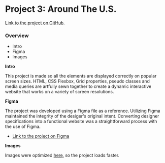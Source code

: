 # Project 3: Around The U.S.

[Link to the project on GitHub](https://queenhekate.github.io/se_project_aroundtheus/).

### Overview

- Intro
- Figma
- Images

**Intro**

This project is made so all the elements are displayed correctly on popular screen sizes. HTML, CSS Flexbox, Grid properties, pseudo classes and media queries are artfully sewn together to create a dynamic interactive website that works on a variety of screen resolutions.

**Figma**

The project was developed using a Figma file as a reference. Utilizing Figma maintained the integrity of the desiger's original intent. Converting designer specifications into a functional website was a straightforward process with the use of Figma.

- [Link to the project on Figma](https://www.figma.com/file/ii4xxsJ0ghevUOcssTlHZv/Sprint-3%3A-Around-the-US?node-id=0%3A1)

**Images**

Images were optimized [here](https://tinypng.com/), so the project loads faster.


